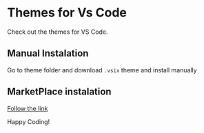 # Themes for Vs Code

Check out the themes for VS Code.

## Manual Instalation

Go to theme folder and download `.vsix` theme and install manually

## MarketPlace instalation

[Follow the link](https://marketplace.visualstudio.com/publishers/PatrickDanilevici)

Happy Coding!
